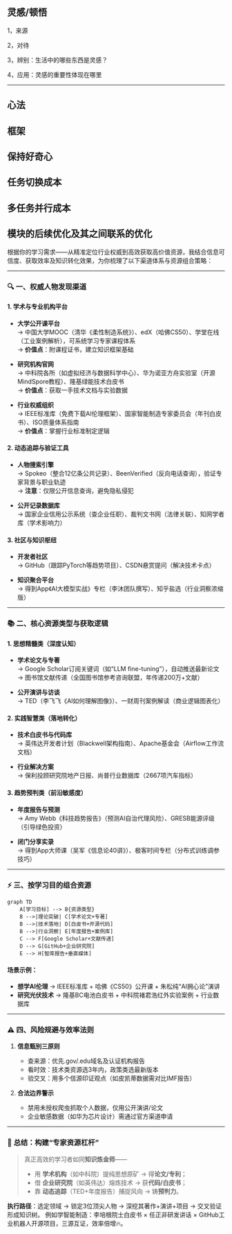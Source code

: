 ## 灵感/顿悟

1，来源

2，对待

3，辨别：生活中的哪些东西是灵感？

4，应用：灵感的重要性体现在哪里


---

## 心法

## 框架

## 保持好奇心

## 任务切换成本

## 多任务并行成本

## 模块的后续优化及其之间联系的优化


根据你的学习需求——从精准定位行业权威到高效获取高价值资源，我结合信息可信度、获取效率及知识转化效果，为你梳理了以下渠道体系与资源组合策略：

---

### 🔍 **一、权威人物发现渠道**
#### **1. 学术与专业机构平台**
- **大学公开课平台**  
  → 中国大学MOOC（清华《柔性制造系统》）、edX（哈佛CS50）、学堂在线（工业案例解析），可系统学习专家课程体系  
  → **价值点**：附课程证书，建立知识框架基础  

- **研究机构官网**  
  → 中科院各所（如虚拟经济与数据科学中心）、华为诺亚方舟实验室（开源MindSpore教程）、隆基绿能技术白皮书  
  → **价值点**：获取一手技术文档与实验数据  

- **行业权威组织**  
  → IEEE标准库（免费下载AI伦理框架）、国家智能制造专家委员会（年刊白皮书）、ISO质量体系指南  
  → **价值点**：掌握行业标准制定逻辑  

#### **2. 动态追踪与验证工具**
- **人物搜索引擎**  
  → Spokeo（整合12亿条公共记录）、BeenVerified（反向电话查询），验证专家背景与职业轨迹  
  → **注意**：仅限公开信息查询，避免隐私侵犯  

- **公开记录数据库**  
  → 国家企业信用公示系统（查企业任职）、裁判文书网（法律关联）、知网学者库（学术影响力）  

#### **3. 社区与知识枢纽**
- **开发者社区**  
  → GitHub（跟踪PyTorch等趋势项目）、CSDN悬赏提问（解决技术卡点）  

- **知识聚合平台**  
  → 得到App《AI大模型实战》专栏（李沐团队撰写）、知乎盐选（行业洞察浓缩版）  

---

### 📚 **二、核心资源类型与获取逻辑**
#### **1. 思想精髓类（深度认知）**
- **学术论文与专著**  
  → Google Scholar订阅关键词（如“LLM fine-tuning”），自动推送最新论文  
  → 图书馆文献传递（全国图书馆参考咨询联盟，年传递200万+文献）  

- **公开演讲与访谈**  
  → TED（李飞飞《AI如何理解图像》）、一财周刊案例解读（商业逻辑图表化）  

#### **2. 实践智慧类（落地转化）**
- **技术白皮书与代码库**  
  → 英伟达开发者计划（Blackwell架构指南）、Apache基金会（Airflow工作流文档）  

- **行业解决方案**  
  → 保利投顾研究院地产日报、尚普行业数据库（2667项汽车指标）  

#### **3. 趋势预判类（前沿敏感度）**
- **年度报告与预测**  
  → Amy Webb《科技趋势报告》（预测AI自治代理风险）、GRESB能源评级（引导绿色投资）  

- **闭门分享实录**  
  → 得到App大师课（吴军《信息论40讲》）、极客时间专栏（分布式训练调参技巧）  

---

### ⚡ **三、按学习目的组合资源**
```mermaid
graph TD
    A[学习目标] --> B{资源类型}
    B -->|理论突破| C[学术论文+专著]
    B -->|技术落地| D[白皮书+开源代码]
    B -->|行业洞察| E[年度报告+案例库]
    C --> F[Google Scholar+文献传递]
    D --> G[GitHub+企业研究院]
    E --> H[智库报告+垂直媒体]
```

#### **场景示例：**
- **想学AI伦理** → IEEE标准库 + 哈佛《CS50》公开课 + 朱松纯“AI拥心论”演讲  
- **研究光伏技术** → 隆基BC电池白皮书 + 中科院褚君浩红外实验案例 + 行业数据库  

---

### ⚠️ **四、风险规避与效率法则**
1. **信息甄别三原则**  
   - 查来源：优先.gov/.edu域名及认证机构报告  
   - 看时效：技术类资源选3年内，政策类选最新版本  
   - 验交叉：用多个信源印证观点（如皮凯蒂数据需对比IMF报告）  

2. **合法边界警示**  
   - 禁用未授权爬虫抓取个人数据，仅用公开演讲/论文  
   - 企业敏感数据（如华为芯片设计）需通过官方渠道申请  

---

### 💎 **总结：构建“专家资源杠杆”**
> 真正高效的学习者如同**知识炼金师**——  
> - 用 **学术机构**（如中科院）提纯思想原矿 → 得**论文/专利**；  
> - 借 **企业研究院**（如英伟达）熔炼技术 → 获**代码/白皮书**；  
> - 靠 **动态追踪**（TED+年度报告）捕捉风向 → 铸**预判力**。  

**执行路径**：选定领域 → 锁定3位顶尖人物 → 深挖其著作+演讲+项目 → 交叉验证形成知识树。 例如学智能制造：李培根院士白皮书 × 任正非研发讲话 × GitHub工业机器人开源项目，三源互证，效率倍增🔥。
